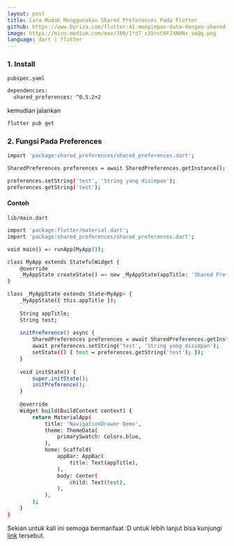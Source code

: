 ```yaml
---
layout: post
title: Cara Mudah Menggunakan Shared Preferences Pada Flutter
github: https://www.byriza.com/flutter-41-menyimpan-data-dengan-shared-preferences-pada-flutter
image: https://miro.medium.com/max/700/1*d7_x3XnsC6FJXNHNx_seQg.png
language: dart | flutter
---
```


### 1. Install
`pubspec.yaml`
```bash
dependencies:
  shared_preferences: ^0.5.2+2
```
kemudian jalankan
```bash
flutter pub get
```

### 2. Fungsi Pada Preferences
```bash
import 'package:shared_preferences/shared_preferences.dart';

SharedPreferences preferences = await SharedPreferences.getInstance();

preferences.setString('test', 'String yang disimpan');
preferences.getString('test');
```

#### Contoh
`lib/main.dart`
```bash
import 'package:flutter/material.dart';
import 'package:shared_preferences/shared_preferences.dart';

void main() => runApp(MyApp());

class MyApp extends StatefulWidget {
    @override
    _MyAppState createState() => new _MyAppState(appTitle: 'Shared Preference Demo');
}

class _MyAppState extends State<MyApp> {
    _MyAppState({ this.appTitle });
    
    String appTitle;
    String test;
    
    initPreference() async {
        SharedPreferences preferences = await SharedPreferences.getInstance();
        await preferences.setString('test', 'String yang disimpan');
        setState(() { test = preferences.getString('test'); });
    }
    
    void initState() {
        super.initState();
        initPreference();
    }
    
    @override
    Widget build(BuildContext context) {
        return MaterialApp(
            title: 'NavigationDrawer Demo',
            theme: ThemeData(
                primarySwatch: Colors.blue,
            ),
            home: Scaffold(
                appBar: AppBar(
                    title: Text(appTitle),
                ),
                body: Center(
                    child: Text(test),
                ),
            ),
        );
    }
}
```

Sekian untuk kali ini semoga bermanfaat :D untuk lebih lanjut bisa kunjungi [link](https://www.byriza.com/flutter-41-menyimpan-data-dengan-shared-preferences-pada-flutter) tersebut.
